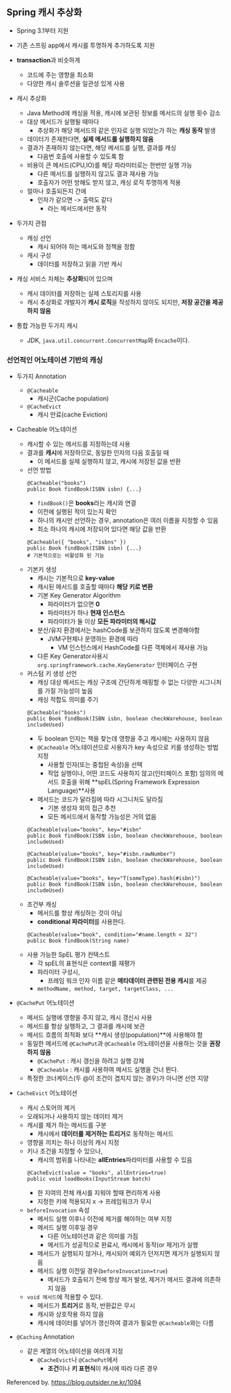 ## Spring 캐시 추상화
- Spring 3.1부터 지원
- 기존 스프링 app에서 캐시를 투명하게 추가하도록 지원
- **transaction**과 비슷하게
    - 코드에 주는 영향을 최소화
    - 다양한 캐시 솔루션을 일관성 있게 사용

- 캐시 추상화
    - Java Method에 캐싱을 적용, 캐시에 보관된 정보를 메서드의 실행 횟수 감소
    - 대상 메서드가 실행될 때마다
        - 추상화가 해당 메서드의 같은 인자로 실행 되었는가 하는 **캐싱 동작** 발생
    - 데이터가 존재한다면, **실제 메서드를 실행하지 않음**
    - 결과가 존재하지 않는다면, 해당 메서드를 실행, 결과를 캐싱
        - 다음번 호출에 사용할 수 있도록 함
    - 비용이 큰 메서드(CPU,IO)를 해당 파라미터로는 한번만 실행 가능
        - 다른 메서드를 실행하지 않고도 결과 재사용 가능
        - 호출자가 어떤 방해도 받지 않고, 캐싱 로직 투명하게 적용
    - 얼마나 호출되든지 간에
        - 인자가 같으면 -> 출력도 같다
            - 라는 메서드에서만 동작
- 두가지 관점
    - 캐싱 선언
        - 캐시 되어야 하는 메서도와 정책을 정함
    - 캐시 구성
        - 데이터를 저장하고 읽을 기반 캐시
- 캐싱 서비스 자체는 **추상화**되어 있으며
    - 캐시 데이터를 저장하는 실제 스토리지를 사용
    - 캐시 추상화로 개발자가 **캐시 로직**을 작성하지 않아도 되지만, **저장 공간을 제공하지 않음**
- 통합 가능한 두가지 캐시
    - JDK, `java.util.concurrent.ConcurrentMap`와 `Encache`이다.


### 선언적인 어노테이션 기반의 캐싱
- 두가지 Annotation
    - `@Cacheable`
        - 캐시군(Cache population)
    - `@CacheEvict`
        - 캐시 만료(cache Eviction)


- Cacheable 어노테이션
    - 캐시할 수 있는 메서드를 지정하는데 사용
    - 결과를 **캐시**에 저장하므로, 동일한 인자의 다음 호출일 때
        - 이 메서드를 실제 실행하지 않고, 캐시에 저장된 값을 반환
    - 선언 방법
        ```
        @Cacheable("books")
        public Book findBook(ISBN isbn) {...}
        ```
        - `findBook()`은 **books**라는 캐시와 연결
        - 이전에 실행된 적이 있는지 확인
        - 하나의 캐시만 선언하는 경우, annotation은 여러 이름을 지정할 수 있음
        - 최소 하나의 캐시에 저장되어 있다면 해당 값을 반환
        ```
        @Cacheable({ "books", "isbns" })
        public Book findBook(ISBN isbn) {...}
        # 기본적으로는 비활성화 된 기능
        ```
    - 기본키 생성
        - 캐시는 기본적으로 **key-value**
        - 캐시된 메서드를 호출할 때마다 **해당 키로 변환**
        - 기본 Key Generator Algorithm
            - 파라미터가 없으면 **0**
            - 파라미터가 하나 **현재 인스턴스**
            - 파라미터가 둘 이상 **모든 파라미터의 해시값**
        - 분산/유지 환경에서는 hashCode를 보관하지 않도록 변경해야함
            - JVM구현체나 운영하는 환경에 따라
                - VM 인스턴스에서 HashCode를 다른 객체에서 재사용 가능
        - 다른 Key Generator사용시 `org.springframework.cache.KeyGenerator` 인터페이스 구현
    - 커스텀 키 생성 선언
        - 캐싱 대상 메서드는 캐싱 구조에 간단하게 매핑할 수 없는 다양한 시그니처를 가질 가능성이 높음
        - 캐싱 적합도 의미를 주기
        ```
        @Cacheable("books")
        public Book findBook(ISBN isbn, boolean checkWarehouse, boolean includeUsed)
        ```
        - 두 boolean 인자는 책을 찾는데 영향을 주고 캐시에는 사용하지 않음
        - `@Cacheable` 어노테이션으로 사용자가 key 속성으로 키를 생성하는 방법 지정
            - 사용할 인자(또는 중첩된 속성)을 선택
            - 작업 실행이나, 어떤 코드도 사용하지 않고(인터페이스 포함) 임의의 메서드 호출을 위해 **spEL(Spring Framework Expression Language)**사용
        - 메서드는 코드가 달라짐에 따라 시그니처도 달라짐
            - 기본 생성자 외의 접근 추천
            - 모든 메서드에서 동작할 가능성은 거의 없음
        ```
        @Cacheable(value="books", key="#isbn"
        public Book findBook(ISBN isbn, boolean checkWarehouse, boolean includeUsed)

        @Cacheable(value="books", key="#isbn.rawNumber")
        public Book findBook(ISBN isbn, boolean checkWarehouse, boolean includeUsed)

        @Cacheable(value="books", key="T(someType).hash(#isbn)")
        public Book findBook(ISBN isbn, boolean checkWarehouse, boolean includeUsed)
        ```
    - 조건부 캐싱
        - 메서드를 항상 캐싱하는 것이 아님
        - **conditional 파라미터**를 사용한다.
        ```
        @Cacheable(value="book", condition="#name.length < 32")
        public Book findBook(String name)
        ```
    - 사용 가능한 SpEL 평가 컨텍스트
        - 각 spEL의 표현식은 context를 재평가
        - 파라미터 구성시,
            - 프레임 워크 인자 이름 같은 **메타데이터 관련된 전용 캐시**를 제공
        - `methodName, method, target, targetClass, ...`
- `@CachePut` 어노테이션
    - 메서드 실행에 영향을 주지 않고, 캐시 갱신시 사용
    - 메서드를 항상 실행하고, 그 결과를 캐시에 보관
    - 메서드 흐름의 최적화 보다 **캐시 생성(population)**에 사용해야 함
    - 동일한 메서드에 `@CachePut`과 `@Cacheable` 어노테이션을 사용하는 것을 **권장하지 않음**
        - `@CachePut` : 캐시 갱신을 하려고 실행 강제
        - `@Cacheable` : 캐시를 사용하여 메서드 실행을 건너 뛴다.
    - 특정한 코너케이스(두 @이 조건이 겹치지 않는 경우)가 아니면 선언 지양
- `CacheEvict` 어노테이션
    - 캐시 스토어의 제거
    - 오래되거나 사용하지 않는 데이터 제거
    - 캐시를 제거 하는 메서드를 구분
        - 캐시에서 **데이터를 제거하는 트리거**로 동작하는 메서드
    - 영향을 끼치는 하나 이상의 캐시 지정
    - 키나 조건을 지정할 수 있으나,
        - 캐시의 범위를 나타내는 **allEntries**파라미터를 사용할 수 있음
        ```
        @CacheEvict(value = "books", allEntries=true)
        public void loadBooks(InputStream batch)
        ```
        - 한 지여의 전체 캐시를 지워야 할때 편리하게 사용
        - 지정한 키에 적용되지 x -> 프레임워크가 무시
    - `beforeInvocation` 속성
        - 메서드 실행 이후나 이전에 제거를 해야하는 여부 지정
        - 메서드 실행 이후일 경우
            - 다른 어노테이션과 같은 의미를 가짐
            - 메서드가 성공적으로 완료시, 캐시에서 동작(or 제거)가 실행
        - 메서드가 실행되지 않거나, 캐시되어 예외가 던저지면 제거가 실행되지 않음
        - 메서드 실행 이전일 경우(`beforeInvocation=true`)
            - 메서드가 호출되기 전에 항상 제거 발생, 제거가 메서드 결과에 의존하지 않음
    - `void 메서드`에 적용할 수 있다.
        - 메서드가 **트리거**로 동작, 반환값은 무시
        - 캐시와 상호작용 하지 않음
        - 캐시에 데이터를 넣어가 갱신하여 결과가 필요한 `@Cacheable`와는 다름
- `@Caching` Annotation
    - 같은 계열의 어노테이션을 여러개 지정
        - `@CacheEvict`나 `@CachePut`에서
            - **조건**이나 **키 표현식**이 캐시에 따라 다른 경우

Referenced by. https://blog.outsider.ne.kr/1094
